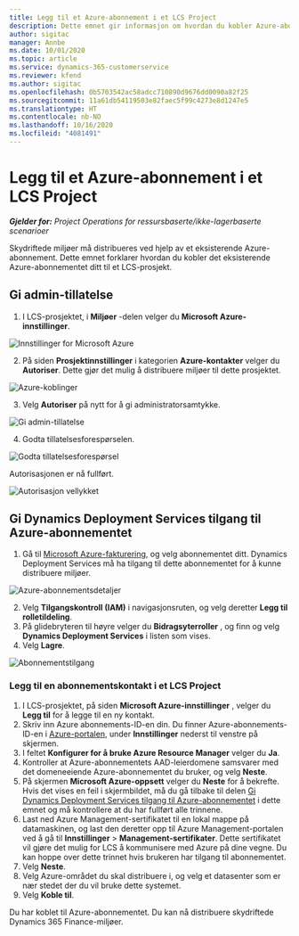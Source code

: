 ```yaml
---
title: Legg til et Azure-abonnement i et LCS Project
description: Dette emnet gir informasjon om hvordan du kobler Azure-abonnementet til et LCS-prosjekt.
author: sigitac
manager: Annbe
ms.date: 10/01/2020
ms.topic: article
ms.service: dynamics-365-customerservice
ms.reviewer: kfend
ms.author: sigitac
ms.openlocfilehash: 0b5703542ac58adcc710890d9676dd0090a82f25
ms.sourcegitcommit: 11a61db54119503e82faec5f99c4273e8d1247e5
ms.translationtype: HT
ms.contentlocale: nb-NO
ms.lasthandoff: 10/16/2020
ms.locfileid: "4081491"
---
```

# <a name="add-an-azure-subscription-to-lcs-project"></a>Legg til et Azure-abonnement i et LCS Project

_**Gjelder for:** Project Operations for ressursbaserte/ikke-lagerbaserte scenarioer_

Skydriftede miljøer må distribueres ved hjelp av et eksisterende Azure-abonnement. Dette emnet forklarer hvordan du kobler det eksisterende Azure-abonnementet ditt til et LCS-prosjekt. 

## <a name="grant-admin-consent"></a>Gi admin-tillatelse

1. I LCS-prosjektet, i **Miljøer** -delen velger du **Microsoft Azure-innstillinger**.

![Innstillinger for Microsoft Azure](./media/1MicrosoftAzureSettings.png)

2. På siden **Prosjektinnstillinger** i kategorien **Azure-kontakter** velger du **Autoriser**. Dette gjør det mulig å distribuere miljøer til dette prosjektet.

![Azure-koblinger](./media/2AzureConnectors.png)

3. Velg **Autoriser** på nytt for å gi administratorsamtykke.

![Gi admin-tillatelse](./media/3GrantAdminConsent.png)

4. Godta tillatelsesforespørselen.

![Godta tillatelsesforespørsel](./media/4AcceptPermissionRequest.png)

Autorisasjonen er nå fullført. 

![Autorisasjon vellykket](./media/5AuthorizationComplete.png)

## <a name="provide-dynamics-deployment-services-access-to-your-azure-subscription"></a><a name="provide"></a>Gi Dynamics Deployment Services tilgang til Azure-abonnementet

1. Gå til [Microsoft Azure-fakturering](https://portal.azure.com/#blade/Microsoft\_Azure\_Billing/SubscriptionsBlade), og velg abonnementet ditt. Dynamics Deployment Services må ha tilgang til dette abonnementet for å kunne distribuere miljøer.

![Azure-abonnementsdetaljer](./media/6AzureSubscription.png)

2. Velg **Tilgangskontroll (IAM)** i navigasjonsruten, og velg deretter **Legg til rolletildeling**.
3. På glidebryteren til høyre velger du **Bidragsyterroller** , og finn og velg **Dynamics Deployment Services** i listen som vises. 
4. Velg **Lagre**.

![Abonnementstilgang](./media/7SubscriptionAccess.png)

### <a name="add-a-subscription-connector-to-an-lcs-project"></a>Legg til en abonnementskontakt i et LCS Project

1. I LCS-prosjektet, på siden **Microsoft Azure-innstillinger** , velger du **Legg til** for å legge til en ny kontakt.
2. Skriv inn Azure abonnements-ID-en din. Du finner Azure-abonnements-ID-en i [Azure-portalen](https://ms.portal.azure.com/), under **Innstillinger** nederst til venstre på skjermen.
3. I feltet **Konfigurer for å bruke Azure Resource Manager** velger du **Ja**.
4. Kontroller at Azure-abonnementets AAD-leierdomene samsvarer med det domeneeiende Azure-abonnementet du bruker, og velg **Neste**.
5. På skjermen **Microsoft Azure-oppsett** velger du **Neste** for å bekrefte. Hvis det vises en feil i skjermbildet, må du gå tilbake til delen [Gi Dynamics Deployment Services tilgang til Azure-abonnementet](#provide) i dette emnet og må kontrollere at du har fullført alle trinnene.
6. Last ned Azure Management-sertifikatet til en lokal mappe på datamaskinen, og last den deretter opp til Azure Management-portalen ved å gå til **Innstillinger** > **Management-sertifikater**. Dette sertifikatet vil gjøre det mulig for LCS å kommunisere med Azure på dine vegne. Du kan hoppe over dette trinnet hvis brukeren har tilgang til abonnementet.
7. Velg **Neste**.
8. Velg Azure-området du skal distribuere i, og velg et datasenter som er nær stedet der du vil bruke dette systemet.
9.  Velg **Koble til**.

Du har koblet til Azure-abonnementet. Du kan nå distribuere skydriftede Dynamics 365 Finance-miljøer.


